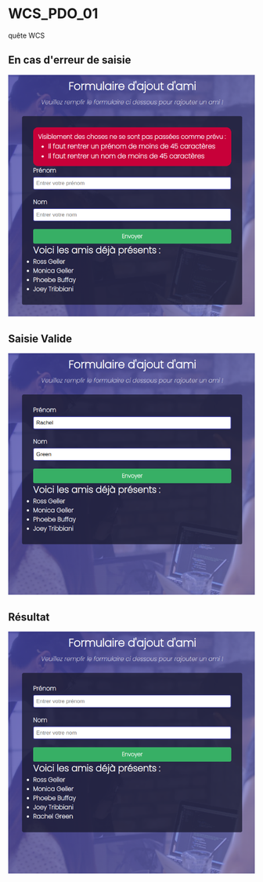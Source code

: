 # WCS_PDO_01
quête WCS

## En cas d'erreur de saisie
![Page index.php](./snap_01.png)

## Saisie Valide
![Page form.php](./snap_02.png)

## Résultat
![Page form.php](./snap_03.png)


